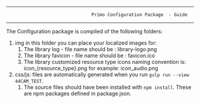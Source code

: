 ************************************************************************************************************************

                                    Primo Configuration Package  - Guide

************************************************************************************************************************


The Configuration package is compiled of the following folders:

1. img
   in this folder you can place your localized images for:
	1. The library log - file name should be : library-logo.png
	2. The library favicon - file name should be : favicon.ico
	3. The library customized resource type icons naming convention is:
	     icon_{resource_type}.png
		 for example:
					icon_audio.png
2. css/js: files are automatically generated when you run `gulp run --view 44CAM_TEST`. 
	1. The source files should have been installed with `npm install`. These are npm packages defined in package.json.
